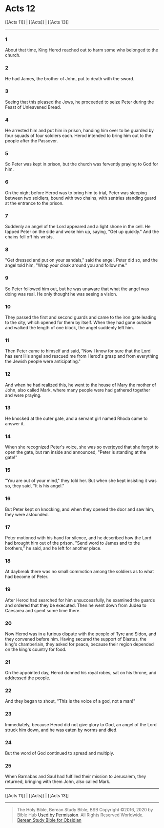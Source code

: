 # Acts 12

[[Acts 11]] | [[Acts]] | [[Acts 13]]

---

### 1
About that time, King Herod reached out to harm some who belonged to the church.

### 2
He had James, the brother of John, put to death with the sword.

### 3
Seeing that this pleased the Jews, he proceeded to seize Peter during the Feast of Unleavened Bread.

### 4
He arrested him and put him in prison, handing him over to be guarded by four squads of four soldiers each. Herod intended to bring him out to the people after the Passover.

### 5
So Peter was kept in prison, but the church was fervently praying to God for him.

### 6
On the night before Herod was to bring him to trial, Peter was sleeping between two soldiers, bound with two chains, with sentries standing guard at the entrance to the prison.

### 7
Suddenly an angel of the Lord appeared and a light shone in the cell. He tapped Peter on the side and woke him up, saying, "Get up quickly." And the chains fell off his wrists.

### 8
"Get dressed and put on your sandals," said the angel. Peter did so, and the angel told him, "Wrap your cloak around you and follow me."

### 9
So Peter followed him out, but he was unaware that what the angel was doing was real. He only thought he was seeing a vision.

### 10
They passed the first and second guards and came to the iron gate leading to the city, which opened for them by itself. When they had gone outside and walked the length of one block, the angel suddenly left him.

### 11
Then Peter came to himself and said, "Now I know for sure that the Lord has sent His angel and rescued me from Herod's grasp and from everything the Jewish people were anticipating."

### 12
And when he had realized this, he went to the house of Mary the mother of John, also called Mark, where many people were had gathered together and were praying.

### 13
He knocked at the outer gate, and a servant girl named Rhoda came to answer it.

### 14
When she recognized Peter's voice, she was so overjoyed that she forgot to open the gate, but ran inside and announced, "Peter is standing at the gate!"

### 15
"You are out of your mind," they told her. But when she kept insisting it was so, they said, "It is his angel."

### 16
But Peter kept on knocking, and when they opened the door and saw him, they were astounded.

### 17
Peter motioned with his hand for silence, and he described how the Lord had brought him out of the prison. "Send word to James and to the brothers," he said, and he left for another place.

### 18
At daybreak there was no small commotion among the soldiers as to what had become of Peter.

### 19
After Herod had searched for him unsuccessfully, he examined the guards and ordered that they be executed. Then he went down from Judea to Caesarea and spent some time there.

### 20
Now Herod was in a furious dispute with the people of Tyre and Sidon, and they convened before him. Having secured the support of Blastus, the king's chamberlain, they asked for peace, because their region depended on the king's country for food.

### 21
On the appointed day, Herod donned his royal robes, sat on his throne, and addressed the people.

### 22
And they began to shout, "This is the voice of a god, not a man!"

### 23
Immediately, because Herod did not give glory to God, an angel of the Lord struck him down, and he was eaten by worms and died.

### 24
But the word of God continued to spread and multiply.

### 25
When Barnabas and Saul had fulfilled their mission to Jerusalem, they returned, bringing with them John, also called Mark.

---

[[Acts 11]] | [[Acts]] | [[Acts 13]]

---

> The Holy Bible, Berean Study Bible, BSB
> Copyright &copy;2016, 2020 by Bible Hub
> [Used by Permission](https://berean.bible/terms.htm). All Rights Reserved Worldwide.
> [Berean Study Bible for Obsidian](https://github.com/gapmiss/berean-study-bible-for-obsidian)</small>

